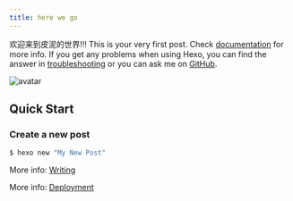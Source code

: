 ```yaml
---
title: here we go
---
```

欢迎来到皮泥的世界!!! This is your very first post. Check [documentation](https://hexo.io/docs/) for more info. If you get any problems when using Hexo, you can find the answer in [troubleshooting](https://hexo.io/docs/troubleshooting.html) or you can ask me on [GitHub](https://github.com/hexojs/hexo/issues).

![avatar](http://pqpwr348b.bkt.clouddn.com/a.jpg)

## Quick Start

### Create a new post

``` bash
$ hexo new "My New Post"
```

More info: [Writing](https://hexo.io/docs/writing.html)

More info: [Deployment](https://hexo.io/docs/deployment.html)
